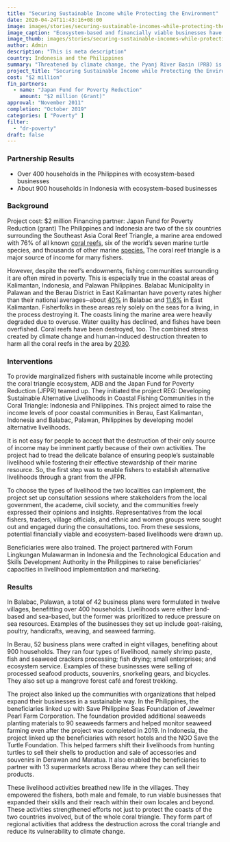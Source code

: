 ```yaml
---
title: "Securing Sustainable Income while Protecting the Environment"
date: 2020-04-24T11:43:16+08:00
image: images/stories/securing-sustainable-incomes-while-protecting-the-environment.jpg
image_caption: "Ecosystem-based and financially viable businesses have increased the incomes of fisherfolks in two coastal communities in Palawan, Philippines and East Kalimantan, Indonesia."
image_thumb: images/stories/securing-sustainable-incomes-while-protecting-the-environment-th.jpg
author: Admin
description: "This is meta description"
country: Indonesia and the Philippines
summary: "Threatened by climate change, the Pyanj River Basin (PRB) is now the center of climate-proofing activities, thanks to a collaborative project by ADB and the Japan Fund for Poverty Reduction."
project_title: "Securing Sustainable Income while Protecting the Environment"
cost: "$2 million"
fin_partners: 
  - name: "Japan Fund for Poverty Reduction"
    amount: "$2 million (Grant)"
approval: "November 2011"
completion: "October 2019"
categories: [ "Poverty​" ]
filter:
  - "dr-poverty"
draft: false
---
```


### Partnership Results

<ul class="dr-results">
  <li><i class="icon-check-circle"></i> Over 400 households in the Philippines with ecosystem-based businesses</li>
  <li><i class="icon-check-circle"></i> About 900 households in Indonesia with ecosystem-based businesses</li>
</ul>

### Background
Project cost: $2 million
Financing partner: Japan Fund for Poverty Reduction (grant)
The Philippines and Indonesia  are two of the six countries surrounding the Southeast Asia Coral Reef Triangle, a marine area endowed with 76% of all known <a href="https://www.adb.org/multimedia/coral-triangle/" target="top">coral reefs,</a> six of the world’s seven marine turtle species, and thousands of other marine <a href="http://pdf.wri.org/reefs_at_risk_revisited_coral_triangle.pdf" target="top">species.</a> The coral reef triangle is a major source of income for many fishers.

However, despite the reef’s endowments, fishing communities surrounding it are often mired in poverty. This is especially true in the coastal areas of Kalimantan, Indonesia, and Palawan Philippines. Balabac Municipality in Palawan and the Berau District in East Kalimantan have poverty rates higher than their national averages─about <a href="https://iwlearn.net/resolveuid/f985066d-4ed9-4b6d-9694-4c10df50d9d6" target="top">40%</a> in Balabac and <a href="https://www.adb.org/sites/default/files/project-document/63730/38479-022-ino-tacr-04.pdf" target="top">11.6%</a> in East Kalimantan.  Fisherfolks in these areas rely solely on the seas for a living, in the process destroying it. The coasts lining the marine area were heavily degraded due to overuse. Water quality has declined, and fishes have been overfished. Coral reefs have been destroyed, too. The combined stress created by climate change and human-induced destruction threaten to harm all the coral reefs in the area by <a href="http://pdf.wri.org/reefs_at_risk_revisited_coral_triangle.pdf" target="top">2030</a>. 

### Interventions

To provide marginalized fishers with sustainable income while protecting the coral triangle ecosystem, ADB and the Japan Fund for Poverty Reduction (JFPR) teamed up. They initiated the project REG: Developing Sustainable Alternative Livelihoods in Coastal Fishing Communities in the Coral Triangle: Indonesia and Philippines. This project aimed to raise the income levels of poor coastal communities in Berau, East Kalimantan, Indonesia and Balabac, Palawan, Philippines by developing model alternative livelihoods.

It is not easy for people to accept that the destruction of their only source of income may be imminent partly because of their own activities. The project had to tread the delicate balance of ensuring people’s sustainable livelihood while fostering their effective stewardship of their marine resource. So, the first step was to enable fishers to establish alternative livelihoods through a grant from the JFPR. 

To choose the types of livelihood the two localities can implement, the project set up consultation sessions where stakeholders from the local government, the academe, civil society, and the communities freely expressed their opinions and insights. Representatives from the local fishers, traders, village officials, and ethnic and women groups were sought out and engaged during the consultations, too. From these sessions, potential financially viable and ecosystem-based livelihoods were drawn up. 
 
Beneficiaries were also trained. The project partnered with Forum Lingkungan Mulawarman in Indonesia and the Technological Education and Skills Development Authority in the Philippines to raise beneficiaries’ capacities in livelihood implementation and marketing. 

### Results

In Balabac, Palawan, a total of 42 business plans were formulated in twelve villages, benefitting over 400 households. Livelihoods were either land-based and sea-based, but the former was prioritized to reduce pressure on sea resources. Examples of the businesses they set up include goat-raising, poultry, handicrafts, weaving, and seaweed farming. 

In Berau, 52 business plans were crafted in eight villages, benefiting about 900 households. They ran four types of livelihood, namely shrimp paste, fish and seaweed crackers processing; fish drying; small enterprises; and ecosystem service. Examples of these businesses were selling of processed seafood products, souvenirs, snorkeling gears, and bicycles. They also set up a mangrove forest café and forest trekking. 

The project also linked up the communities with organizations that helped expand their businesses in a sustainable way. In the Philippines, the beneficiaries linked up with Save Philippine Seas Foundation of Jewelmer Pearl Farm Corporation. The foundation provided additional seaweeds planting materials to 90 seaweeds farmers and helped monitor seaweed farming even after the project was completed in 2019. In Indonesia, the project linked up the beneficiaries with resort hotels and the NGO Save the Turtle Foundation. This helped farmers shift their livelihoods from hunting turtles to sell their shells to production and sale of accessories and souvenirs in Derawan and Maratua. It also enabled the beneficiaries to partner with 13 supermarkets across Berau where they can sell their products. 

These livelihood activities breathed new life in the villages. They empowered the fishers, both male and female, to run viable businesses that expanded their skills and their reach within their own locales and beyond. These activities strengthened efforts not just to protect the coasts of the two countries involved, but of the whole coral triangle. They form part of regional activities that address the destruction across the coral triangle and reduce its vulnerability to climate change. 
